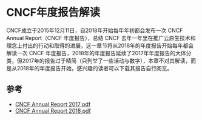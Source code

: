 # CNCF年度报告解读

CNCF成立于2015年12月11日，自2018年开始每年年初都会发布一次 CNCF Annual Report（CNCF 年度报告），总结 CNCF 去年一年里在推广云原生技术和理念上付出的行动和取得的进展，这一章节将从2018年的年度报告开始每年都会解读一次 CNCF 年度报告，2018年的年度报告延续了2017年年度报告的大体分类，但2017年的报告过于精简（只列举了一些活动与数字），本章不对其解读，而是从2018年的年度报告开始，感兴趣的读者可以下载其报告自行阅览。

## 参考

- [CNCF Annual Report 2017 pdf](https://www.cncf.io/wp-content/uploads/2018/03/CNCF-Annual-Report-2017.pdf)
- [CNCF Annual Report 2018 pdf](https://www.cncf.io/wp-content/uploads/2019/02/CNCF_Annual_Report_2018_FInal.pdf)
